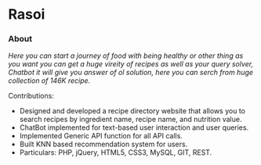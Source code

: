 # Rasoi

### About
_Here you can start a journey of food with being healthy or other thing as you want you can get a huge vireity of recipes as well as your query solver, Chatbot it will give you answer of ol solution, here you can serch from huge collection of 146K recipe._

Contributions:
- Designed and developed a recipe directory website that allows you to search recipes by ingredient name, recipe name, and nutrition value.
- ChatBot implemented for text-based user interaction and user queries.
- Implemented Generic API function for all API calls.
- Built KNN based recommendation system for users.
- Particulars: PHP, jQuery, HTML5, CSS3, MySQL, GIT, REST.
